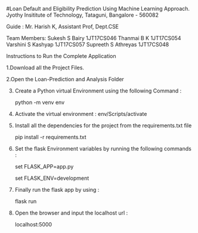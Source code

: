 #Loan Default and Eligibility Prediction Using Machine Learning Approach.
Jyothy Insititute of Technology, Tataguni, Bangalore - 560082

Guide : Mr. Harish K,  Assistant Prof, Dept.CSE

Team Members: Sukesh S Bairy      1JT17CS046
	      Thanmai B K         1JT17CS054
              Varshini S Kashyap  1JT17CS057
              Supreeth S Athreyas 1JT17CS048


Instructions to Run the Complete Application


1.Download all the Project Files.

2.Open the Loan-Prediction and Analysis Folder

3. Create a Python virtual Environment using the following Command : 
  
   python -m venv env

4. Activate the virtual environment : env/Scripts/activate

5. Install all the dependencies for the project from the requirements.txt file 
	
	pip install -r requirements.txt

6. Set the flask Environment variables by running the following commands :
 
	set FLASK_APP=app.py
	
	set FLASK_ENV=development

7. Finally run the flask app by using :

	flask run

8. Open the browser and input the localhost url :
	
	localhost:5000
